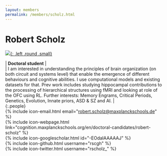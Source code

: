 ```yaml
---
layout: members
permalink: /members/scholz.html
---
```

# Robert Scholz
[![]({{site.baseurl}}/images/Scholz.jpg){: .left .round .small}](/members/scholz.html)

| **Doctoral student** |  
| I am interested in understanding the principles of brain organization (on both circuit and systems level) that enable the emergence of different behaviours and cognitive abilities. I use computational models and existing datasets for that. Prev work includes studying hippocampal contributions to the processing of hierarchical structures using fMRI and looking at role of the OFC using RL. Further interests: Memory Engrams, Critical Periods, Genetics, Evolution, Innate priors, ASD & SZ and AI. |  
{:.people}
<br/>
{% include icon-email.html email="robert.scholz@maxplanckschools.de" %}  
{% include icon-webpage.html link="cognition.maxplanckschools.org/en/doctoral-candidates/robert-scholz" %}  
{% include icon-googlescholar.html id="-EOdaIAAAAAJ" %}  
{% include icon-github.html username="rscgh" %}  
{% include icon-twitter.html username="rscholz_" %}  

